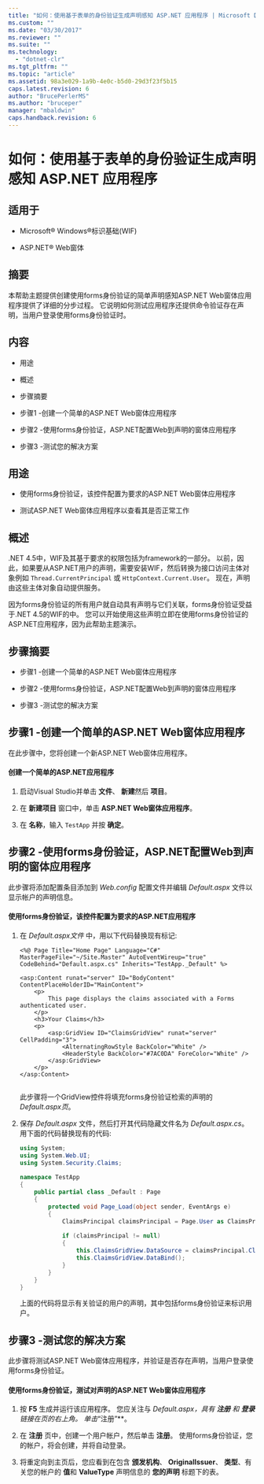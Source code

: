 ```yaml
---
title: "如何：使用基于表单的身份验证生成声明感知 ASP.NET 应用程序 | Microsoft Docs"
ms.custom: ""
ms.date: "03/30/2017"
ms.reviewer: ""
ms.suite: ""
ms.technology: 
  - "dotnet-clr"
ms.tgt_pltfrm: ""
ms.topic: "article"
ms.assetid: 98a3e029-1a9b-4e0c-b5d0-29d3f23f5b15
caps.latest.revision: 6
author: "BrucePerlerMS"
ms.author: "bruceper"
manager: "mbaldwin"
caps.handback.revision: 6
---
```

# 如何：使用基于表单的身份验证生成声明感知 ASP.NET 应用程序
## 适用于  
  
-   Microsoft® Windows®标识基础\(WIF\)  
  
-   ASP.NET® Web窗体  
  
## 摘要  
 本帮助主题提供创建使用forms身份验证的简单声明感知ASP.NET Web窗体应用程序提供了详细的分步过程。  它说明如何测试应用程序还提供命令验证存在声明，当用户登录使用forms身份验证时。  
  
## 内容  
  
-   用途  
  
-   概述  
  
-   步骤摘要  
  
-   步骤1 \-创建一个简单的ASP.NET Web窗体应用程序  
  
-   步骤2 \-使用forms身份验证，ASP.NET配置Web到声明的窗体应用程序  
  
-   步骤3 \-测试您的解决方案  
  
## 用途  
  
-   使用forms身份验证，该控件配置为要求的ASP.NET Web窗体应用程序  
  
-   测试ASP.NET Web窗体应用程序以查看其是否正常工作  
  
## 概述  
 .NET 4.5中，WIF及其基于要求的权限包括为framework的一部分。  以前，因此，如果要从ASP.NET用户的声明，需要安装WIF，然后转换为接口访问主体对象例如 `Thread.CurrentPrincipal` 或 `HttpContext.Current.User`。  现在，声明由这些主体对象自动提供服务。  
  
 因为forms身份验证的所有用户就自动具有声明与它们关联，forms身份验证受益于.NET 4.5的WIF的中。  您可以开始使用这些声明立即在使用forms身份验证的ASP.NET应用程序，因为此帮助主题演示。  
  
## 步骤摘要  
  
-   步骤1 \-创建一个简单的ASP.NET Web窗体应用程序  
  
-   步骤2 \-使用forms身份验证，ASP.NET配置Web到声明的窗体应用程序  
  
-   步骤3 \-测试您的解决方案  
  
## 步骤1 \-创建一个简单的ASP.NET Web窗体应用程序  
 在此步骤中，您将创建一个新ASP.NET Web窗体应用程序。  
  
#### 创建一个简单的ASP.NET应用程序  
  
1.  启动Visual Studio并单击 **文件**、 **新建**然后 **项目**。  
  
2.  在 **新建项目** 窗口中，单击 **ASP.NET Web窗体应用程序**。  
  
3.  在 **名称**，输入 `TestApp` 并按 **确定**。  
  
## 步骤2 \-使用forms身份验证，ASP.NET配置Web到声明的窗体应用程序  
 此步骤将添加配置条目添加到 *Web.config* 配置文件并编辑 *Default.aspx* 文件以显示帐户的声明信息。  
  
#### 使用forms身份验证，该控件配置为要求的ASP.NET应用程序  
  
1.  在 *Default.aspx文件* 中，用以下代码替换现有标记:  
  
    ```  
    <%@ Page Title="Home Page" Language="C#" MasterPageFile="~/Site.Master" AutoEventWireup="true" CodeBehind="Default.aspx.cs" Inherits="TestApp._Default" %>  
  
    <asp:Content runat="server" ID="BodyContent" ContentPlaceHolderID="MainContent">  
        <p>  
            This page displays the claims associated with a Forms authenticated user.          
        </p>  
        <h3>Your Claims</h3>  
        <p>  
            <asp:GridView ID="ClaimsGridView" runat="server" CellPadding="3">  
                <AlternatingRowStyle BackColor="White" />  
                <HeaderStyle BackColor="#7AC0DA" ForeColor="White" />  
            </asp:GridView>  
        </p>  
    </asp:Content>  
  
    ```  
  
     此步骤将一个GridView控件将填充forms身份验证检索的声明的 *Default.aspx页*。  
  
2.  保存 *Default.aspx* 文件，然后打开其代码隐藏文件名为 *Default.aspx.cs*。  用下面的代码替换现有的代码:  
  
    ```csharp  
    using System;  
    using System.Web.UI;  
    using System.Security.Claims;  
  
    namespace TestApp  
    {  
        public partial class _Default : Page  
        {  
            protected void Page_Load(object sender, EventArgs e)  
            {  
                ClaimsPrincipal claimsPrincipal = Page.User as ClaimsPrincipal;  
  
                if (claimsPrincipal != null)  
                {  
                    this.ClaimsGridView.DataSource = claimsPrincipal.Claims;  
                    this.ClaimsGridView.DataBind();  
                }  
            }  
        }  
    }  
    ```  
  
     上面的代码将显示有关验证的用户的声明，其中包括forms身份验证来标识用户。  
  
## 步骤3 \-测试您的解决方案  
 此步骤将测试ASP.NET Web窗体应用程序，并验证是否存在声明，当用户登录使用forms身份验证。  
  
#### 使用forms身份验证，测试对声明的ASP.NET Web窗体应用程序  
  
1.  按 **F5** 生成并运行该应用程序。  您应关注与 *Default.aspx，*具有 **注册** 和 **登录** 链接在页的右上角。  单击**“注册”**。  
  
2.  在 **注册** 页中，创建一个用户帐户，然后单击 **注册**。  使用forms身份验证，您的帐户，将会创建，并将自动登录。  
  
3.  将重定向到主页后，您应看到在包含 **颁发机构**、 **OriginalIssuer**、 **类型**、有关您的帐户的 **值**和 **ValueType** 声明信息的 **您的声明** 标题下的表。